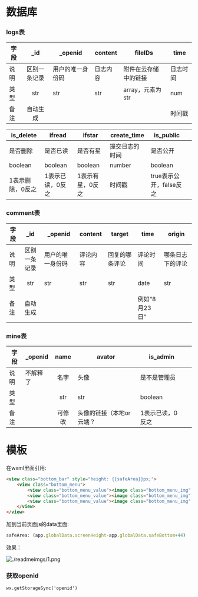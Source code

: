 # 数据库

### logs表

| 字段 |     _id      | _openid          | content  | fileIDs              | time     |
| ---- | :----------: | ---------------- | -------- | -------------------- | -------- |
| 说明 | 区别一条记录 | 用户的唯一身份码 | 日志内容 | 附件在云存储中的链接 | 日志时间 |
| 类型 |     str      | str              | str      | array，元素为str     | num      |
| 备注 |   自动生成   |                  |          |                      | 时间戳   |

| is_delete        |ifread      |ifstar      | create_time | is_public |      |
| ---------------- | ---- | ---- | ---- | ---- | ---- |
| 是否删除         |是否已读      |是否有星      | 提交日志的时间 | 是否公开 |      |
| boolean          |boolean      |boolean      | number | boolean |      |
| 1表示删除，0反之 | 1表示已读，0反之| 1表示有星，0反之 | 时间戳 | true表示公开，false反之 |      |

### comment表
| 字段 |     _id      | _openid          | content  |target              | time          |origin|
| ---- | :----------: | ---------------- | -------- | -------------------- | ------------- |------|
| 说明 | 区别一条记录 | 用户的唯一身份码 | 评论内容 | 回复的哪条评论 | 评论时间      |哪条日志下的评论|
| 类型 |     str      | str              | str      | str     | date         |str|
| 备注 |   自动生成   |                  |          |                      | 例如“8月23日” |      |

### mine表

| 字段 | _openid  |  name  | avator                   |is_admin      |      |
| ---- | -------- | :----: | ------------------------ | ------------ | ---- |
| 说明 | 不解释了 |  名字  | 头像                     |是不是管理员    |      |
| 类型 |          |  str   | str                      |boolean      |      |
| 备注 |          | 可修改 | 头像的链接（本地or云端？ |1表示已读，0反之      |      |



# 模板

在wxml里面引用:
```html
<view class="bottom_bar" style="height: {{safeArea}}px;">
    <view class="bottom_menu">
        <view class="bottom_menu_value"><image class="bottom_menu_img" mode="widthFix" src="../../images/comment.png"></image></view>
        <view class="bottom_menu_value"><image class="bottom_menu_img" mode="widthFix" src="../../images/good.png"></image></view>
        <view class="bottom_menu_value"><image class="bottom_menu_img" mode="widthFix" src="../../images/share.png"></image></view>
    </view>
</view>
```

加到当前页面js的data里面:

```javascript
safeArea: (app.globalData.screenHeight-app.globalData.safeBottom+44)
```

效果：

![./readmeimgs/1.png](C:\Users\华为\Desktop\XAIlog\1.png)

### 获取openid

`wx.getStorageSync('openid')`

